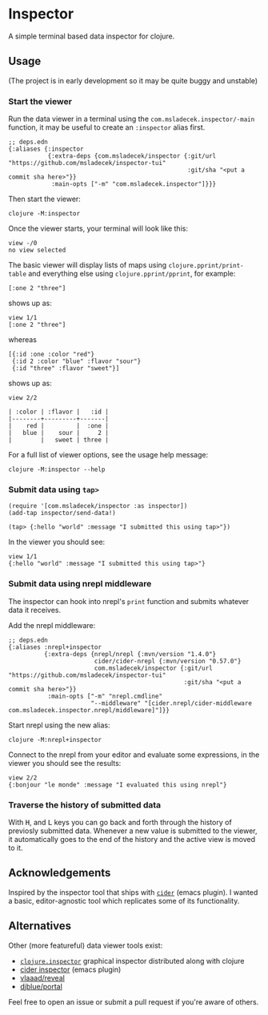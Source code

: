# Inspector

A simple terminal based data inspector for clojure.

## Usage

(The project is in early development so it may be quite buggy and unstable)

### Start the viewer

Run the data viewer in a terminal using the `com.msladecek.inspector/-main` function, it may be useful to create an `:inspector` alias first.

    ;; deps.edn
    {:aliases {:inspector
               {:extra-deps {com.msladecek/inspector {:git/url "https://github.com/msladecek/inspector-tui"
                                                      :git/sha "<put a commit sha here>"}}
                :main-opts ["-m" "com.msladecek.inspector"]}}}

Then start the viewer:

    clojure -M:inspector

Once the viewer starts, your terminal will look like this:

    view -/0
    no view selected

The basic viewer will display lists of maps using `clojure.pprint/print-table` and everything else using `clojure.pprint/pprint`, for example:

    [:one 2 "three"]

shows up as:

    view 1/1
    [:one 2 "three"]

whereas

    [{:id :one :color "red"}
     {:id 2 :color "blue" :flavor "sour"}
     {:id "three" :flavor "sweet"}]

shows up as:

    view 2/2

    | :color | :flavor |   :id |
    |--------+---------+-------|
    |    red |         |  :one |
    |   blue |    sour |     2 |
    |        |   sweet | three |

For a full list of viewer options, see the usage help message:

    clojure -M:inspector --help

### Submit data using `tap>`

    (require '[com.msladecek/inspector :as inspector])
    (add-tap inspector/send-data!)

    (tap> {:hello "world" :message "I submitted this using tap>"})

In the viewer you should see:

    view 1/1
    {:hello "world" :message "I submitted this using tap>"}

### Submit data using nrepl middleware

The inspector can hook into nrepl's `print` function and submits whatever data it receives.

Add the nrepl middleware:

    ;; deps.edn
    {:aliases :nrepl+inspector
              {:extra-deps {nrepl/nrepl {:mvn/version "1.4.0"}
                            cider/cider-nrepl {:mvn/version "0.57.0"}
                            com.msladecek/inspector {:git/url "https://github.com/msladecek/inspector-tui"
                                                     :git/sha "<put a commit sha here>"}}
               :main-opts ["-m" "nrepl.cmdline"
                           "--middleware" "[cider.nrepl/cider-middleware com.msladecek.inspector.nrepl/middleware]"]}}

Start nrepl using the new alias:

    clojure -M:nrepl+inspector

Connect to the nrepl from your editor and evaluate some expressions, in the viewer you should see the results:

    view 2/2
    {:bonjour "le monde" :message "I evaluated this using nrepl"}

### Traverse the history of submitted data

With <kbd>H</kbd>, and <kbd>L</kbd> keys you can go back and forth through the history of previosly submitted data.
Whenever a new value is submitted to the viewer, it automatically goes to the end of the history and the active view is moved to it.

## Acknowledgements

Inspired by the inspector tool that ships with [`cider`](https://cider.mx/) (emacs plugin).
I wanted a basic, editor-agnostic tool which replicates some of its functionality.

## Alternatives

Other (more featureful) data viewer tools exist:

- [`clojure.inspector`](https://clojure.github.io/clojure/clojure.inspector-api.html) graphical inspector distributed along with clojure
- [cider inspector](https://docs.cider.mx/cider/debugging/inspector.html) (emacs plugin)
- [vlaaad/reveal](https://vlaaad.github.io/reveal/)
- [djblue/portal](https://github.com/djblue/portal)

Feel free to open an issue or submit a pull request if you're aware of others.

